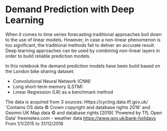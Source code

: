 # Demand Prediction with Deep Learning

When it comes to time series forecasting traditional approaches boil down to the use of linear models. However, in case a non-linear phenomenon is too significant, the traditional methods fail to deliver an accurate result. Deep learning approaches can be used by combining non-linear layers in order to build reliable prediction models.

In this notebook the demand prediction models have been build based on the London bike sharing dataset: 
- Convolutional Neural Network (CNN)
- Long short-term memory (LSTM)
- Linear Regression (LR) as a benchmark method

The data is acquired from 3 sources:
Https://cycling.data.tfl.gov.uk/ 'Contains OS data © Crown copyright and database rights 2016' and Geomni UK Map data © and database rights [2019] 'Powered by TfL Open Data'
freemeteo.com - weather data
https://www.gov.uk/bank-holidays
From 1/1/2015 to 31/12/2016
